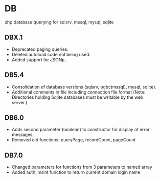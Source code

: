 # DB

php database querying for sqlsrv, mssql, mysql, sqlite

## DBX.1 
  * Deprecated paging queries.
  * Deleted autoload code not being used.
  * Added support for JSONp.

## DB5.4
  * Consolidation of database versions (sqlsrv, odbc(mssql), mysql, sqlite).
  * Additional comments in file including connection file format
(Note: Directories holding Sqlite databases must be writable by the web server.)

## DB6.0
 * Adds second parameter (boolean) to constructor for display of error messages.
 * Removed old functions: queryPage, recordCount, pageCount

## DB7.0
 * Changed parameters for functions from 3 parameters to named array
 * Added auth_msint function to return current domain login name
